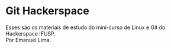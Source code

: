 # Git Hackerspace
Esses são os materiais de estudo do mini-curso de Linux e Git do Hackerspace IFUSP.  
Por Emanuel Lima.
